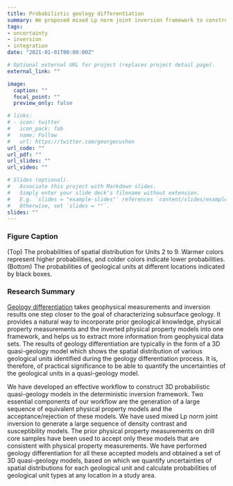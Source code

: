 ```yaml
---
title: Probabilistic geology differentiation
summary: We proposed mixed Lp norm joint inversion framework to construct 3D probabilistic subsurface geological units
tags:
- uncertainty
- inversion
- integration
date: "2021-01-01T00:00:00Z"

# Optional external URL for project (replaces project detail page).
external_link: ""

image:
  caption: ""
  focal_point: ""
  preview_only: false

# links:
# - icon: twitter
#   icon_pack: fab
#   name: Follow
#   url: https://twitter.com/georgecushen
url_code: ""
url_pdf: ""
url_slides: ""
url_video: ""

# Slides (optional).
#   Associate this project with Markdown slides.
#   Simply enter your slide deck's filename without extension.
#   E.g. `slides = "example-slides"` references `content/slides/example-slides.md`.
#   Otherwise, set `slides = ""`.
slides: ""
---
```


### Figure Caption
(Top) The probabilities of spatial distribution for Units 2 to 9. Warmer colors represent higher probabilities, and colder colors indicate lower probabilities. (Bottom) The probabilities of geological units at different locations indicated by black boxes.

### Research Summary
[Geology differentiation](https://sites.google.com/view/jiajiasun/research/geology-differentiation) takes geophysical measurements and inversion results one step closer to the goal of characterizing subsurface geology. It provides a natural way to incorporate prior geological knowledge, physical property measurements and the inverted physical property models into one framework, and helps us to extract more information from geophysical data sets. The results of geology differentiation are typically in the form of a 3D quasi-geology model which shows the spatial distribution of various geological units identified during the geology differentiation process. It is, therefore, of practical significance to be able to quantify the uncertainties of the geological units in a quasi-geology model.

We have developed an effective workflow to construct 3D probabilistic quasi-geology models in the deterministic inversion framework. Two essential components of our workflow are the generation of a large sequence of equivalent physical property models and the acceptance/rejection of these models. We have used mixed Lp norm joint inversion to generate a large sequence of density contrast and susceptibility models. The prior physical property measurements on drill core samples have been used to accept only these models that are consistent with physical property measurements. We have performed geology differentiation for all these accepted models and obtained a set of 3D quasi-geology models, based on which we quantify uncertainties of spatial distributions for each geological unit and calculate probabilities of geological unit types at any location in a study area.
